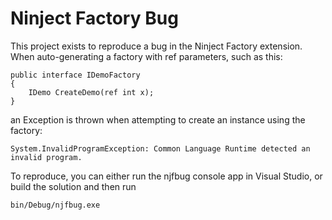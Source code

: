 # Ninject Factory Bug

This project exists to reproduce a bug in the Ninject Factory extension. When auto-generating a factory with ref parameters, such as this: 

    public interface IDemoFactory
    {
		IDemo CreateDemo(ref int x);
    }

an Exception is thrown when attempting to create an instance using the factory: 

    System.InvalidProgramException: Common Language Runtime detected an invalid program.  


To reproduce, you can either run the njfbug console app in Visual Studio, or build the solution and then run 
	
	bin/Debug/njfbug.exe


 



